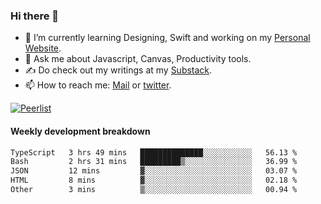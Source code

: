 ### Hi there 👋

- 🌱 I’m currently learning Designing, Swift and working on my [Personal Website](https://kvaishak.com/).
- 💬 Ask me about Javascript, Canvas,  Productivity tools. 
- :writing_hand: Do check out my writings at my [Substack](https://kvaishak.substack.com/).
- 📫 How to reach me: [Mail](mailto:vaishak.kaippanchery@gmail.com) or [twitter](https://twitter.com/kvaishack).

[![Peerlist](https://github-readme-badge.peerlist.io/api/vaishak)](https://peerlist.io/vaishak)

#### Weekly development breakdown

<!--START_SECTION:waka-->

```txt
TypeScript   3 hrs 49 mins   ██████████████░░░░░░░░░░░   56.13 %
Bash         2 hrs 31 mins   █████████▒░░░░░░░░░░░░░░░   36.99 %
JSON         12 mins         ▓░░░░░░░░░░░░░░░░░░░░░░░░   03.07 %
HTML         8 mins          ▓░░░░░░░░░░░░░░░░░░░░░░░░   02.18 %
Other        3 mins          ▒░░░░░░░░░░░░░░░░░░░░░░░░   00.94 %
```

<!--END_SECTION:waka-->
